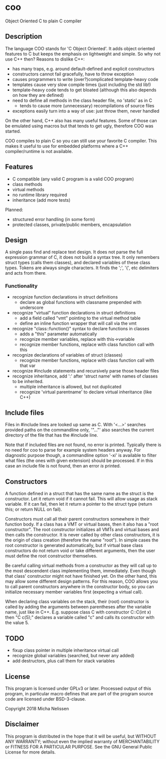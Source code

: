 # coo

Object Oriented C to plain C compiler

## Description

The language COO stands for 'C Object Oriented'. It adds object oriented
features to C but keeps the emphasis on lightweight and simple. So why not use
C++ then? Reasons to dislike C++:

* has many traps, e.g. around default-defined and explicit constructors
* constructors cannot fail gracefully, have to throw exception
* causes programmers to write (over?)complicated template-heavy code
* templates cause very slow compile times (just including the std lib!)
* template-heavy code tends to get bloated (although this also depends on how
  they are defined)
* need to define all methods in the class header file, no 'static' as in C
  * tends to cause more (unnecessary) recompilations of source files
* exceptions easily turn into a way of use: just throw them, never handled

On the other hand, C++ also has many useful features. Some of those can be
emulated using macros but that tends to get ugly, therefore COO was started.

COO compiles to plain C so you can still use your favorite C compiler. This
makes it useful to use for embedded platforms where a C++ compiler/runtime is
not available.

## Features

* C compatible (any valid C program is a valid COO program)
* class methods
* virtual methods
* no runtime library required
* inheritance (add more tests)

Planned:

* structured error handling (in some form)
* protected classes, private/public members, encapsulation

## Design

A single pass find and replace text design. It does not parse the full
expression grammar of C, it does not build a syntax tree. It only remembers
struct types (calls them classes), and declared variables of these class types.
Tokens are always single characters. It finds the ';', '{', etc delimiters and
acts from there.

### Functionality

* recognize function declarations in struct definitions
  * declare as global functions with classname prepended with underscore
* recognize "virtual" function declarations in struct definitions
  * add a field called "vmt" pointing to the virtual method table
  * define an inline function wrapper that will call via the vmt
* recognize "class::function()" syntax to declare functions in classes
  * adds a "this" parameter automatically
  * recognize member variables, replace with this-\>variable
  * recognize member functions, replace with class function call with this
* recognize declarations of variables of struct (classes)
  * recognize member functions, replace with class function call with that var
* recognize #include statements and recursively parse those header files
* recognize inheritance, add ':' after 'struct name' with names of classes
  to be inherited.
  * multiple inheritance is allowed, but not duplicated
  * recognize 'virtual parentname' to declare virtual inheritance (like C++)

## Include files

Files in #include lines are looked up same as C. With '<...>' searches provided
paths on the commandline only, '"..."' also searches the current directory of
the file that has the #include line.

Note that if included files are not found, no error is printed. Typically
there is no need for coo to parse for example system headers anyway. For
diagnostic purpose though, a commandline option '-xi' is available to filter
what files (the ones with given extension) should be processed. If in this case
an include file is not found, then an error _is_ printed.

## Constructors

A function defined in a struct that has the same name as the struct is the
constructor. Let it return void if it cannot fail. This will allow usage as
stack variable. If it can fail, then let it return a pointer to the struct
type (return this; or return NULL on fail).

Constructors must call all their parent constructors somewhere in their
function body. If a class has a VMT or virtual bases, then it also has a
"root constructor". The root constructor initializes all VMTs and virtual
bases and then calls the constructor. It is never called by other class
constructors, it is the origin of class creation (therefore the name
"root"). In simple cases the root constructor is generated automatically,
but if virtual base class constructors do not return void or take different
arguments, then the user must define the root constructor themselves.

Be careful calling virtual methods from a constructor as they will call
up to the most descendent class implementing them, immediately. Even though
that class' constructor might not have finished yet. On the other hand,
this may allow some different design patterns. For this reason, COO allows
you to call parent constructors anywhere in the constructor body, so you
can initialize necessary member variables first (expecting a virtual call).

When declaring class variables on the stack, their (root) constructor is
called by adding the arguments between parentheses after the variable name,
just like in C++. E.g. suppose class C with constructor C::C(int x) then
"C c(5);" declares a variable called "c" and calls its constructor with the
value 5.

## TODO

* fixup class pointer in multiple inheritance virtual call
* recognize global variables (searched, but never any added)
* add destructors, plus call them for stack variables

## License

This program is licensed under GPLv3 or later. Processed output of this program,
in particular macro defines that are part of the program source code are licensed
under BSD-3-clause.

Copyright 2018 Micha Nelissen

## Disclaimer

This program is distributed in the hope that it will be useful,
but WITHOUT ANY WARRANTY; without even the implied warranty of
MERCHANTABILITY or FITNESS FOR A PARTICULAR PURPOSE.  See the
GNU General Public License for more details.
